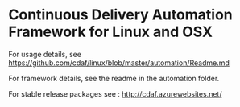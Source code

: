 Continuous Delivery Automation Framework for Linux and OSX
==========================================================

For usage details, see https://github.com/cdaf/linux/blob/master/automation/Readme.md

For framework details, see the readme in the automation folder.

For stable release packages see : http://cdaf.azurewebsites.net/
